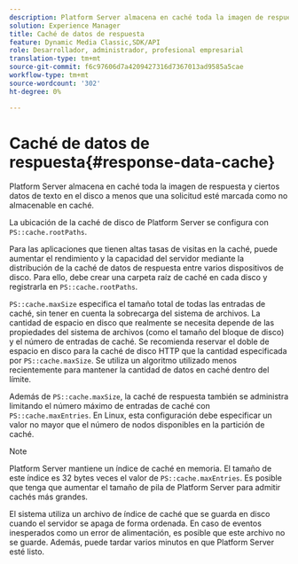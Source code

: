 ```yaml
---
description: Platform Server almacena en caché toda la imagen de respuesta y ciertos datos de texto en el disco a menos que una solicitud esté marcada como no almacenable en caché.
solution: Experience Manager
title: Caché de datos de respuesta
feature: Dynamic Media Classic,SDK/API
role: Desarrollador, administrador, profesional empresarial
translation-type: tm+mt
source-git-commit: f6c97606d7a4209427316d7367013ad9585a5cae
workflow-type: tm+mt
source-wordcount: '302'
ht-degree: 0%

---
```



# Caché de datos de respuesta{#response-data-cache}

Platform Server almacena en caché toda la imagen de respuesta y ciertos datos de texto en el disco a menos que una solicitud esté marcada como no almacenable en caché.

La ubicación de la caché de disco de Platform Server se configura con `PS::cache.rootPaths`.

Para las aplicaciones que tienen altas tasas de visitas en la caché, puede aumentar el rendimiento y la capacidad del servidor mediante la distribución de la caché de datos de respuesta entre varios dispositivos de disco. Para ello, debe crear una carpeta raíz de caché en cada disco y registrarla en `PS::cache.rootPaths`.

`PS::cache.maxSize` especifica el tamaño total de todas las entradas de caché, sin tener en cuenta la sobrecarga del sistema de archivos. La cantidad de espacio en disco que realmente se necesita depende de las propiedades del sistema de archivos (como el tamaño del bloque de disco) y el número de entradas de caché. Se recomienda reservar el doble de espacio en disco para la caché de disco HTTP que la cantidad especificada por `PS::cache.maxSize`. Se utiliza un algoritmo utilizado menos recientemente para mantener la cantidad de datos en caché dentro del límite.

Además de `PS::cache.maxSize`, la caché de respuesta también se administra limitando el número máximo de entradas de caché con `PS::cache.maxEntries`. En Linux, esta configuración debe especificar un valor no mayor que el número de nodos disponibles en la partición de caché.

>[!NOTE]
>
>Platform Server mantiene un índice de caché en memoria. El tamaño de este índice es 32 bytes veces el valor de `PS::cache.maxEntries`. Es posible que tenga que aumentar el tamaño de pila de Platform Server para admitir cachés más grandes.

El sistema utiliza un archivo de índice de caché que se guarda en disco cuando el servidor se apaga de forma ordenada. En caso de eventos inesperados como un error de alimentación, es posible que este archivo no se guarde. Además, puede tardar varios minutos en que Platform Server esté listo.
